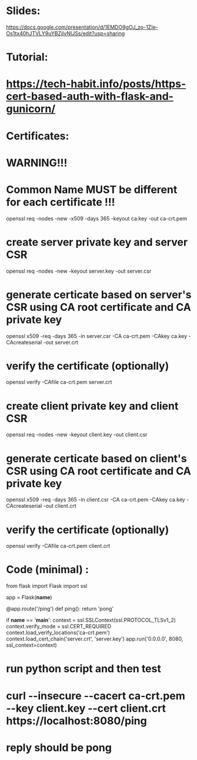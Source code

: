 # Slides:
https://docs.google.com/presentation/d/1EMDO9gOJ_zo-1ZIe-Os1tx40hJTVLY9uYBZjlvNIJSs/edit?usp=sharing

# Tutorial:
# https://tech-habit.info/posts/https-cert-based-auth-with-flask-and-gunicorn/

# Certificates:
# WARNING!!! 
# Common Name MUST be different for each certificate !!!

openssl req -nodes -new -x509 -days 365 -keyout ca.key -out ca-crt.pem

# create server private key and server CSR
openssl req -nodes -new -keyout server.key -out server.csr

# generate certicate based on server's CSR using CA root certificate and CA private key
openssl x509 -req -days 365 -in server.csr -CA ca-crt.pem -CAkey ca.key -CAcreateserial -out server.crt

# verify the certificate (optionally)
openssl verify -CAfile ca-crt.pem server.crt



# create client private key and client CSR
openssl req -nodes -new -keyout client.key -out client.csr

# generate certicate based on client's CSR using CA root certificate and CA private key
openssl x509 -req -days 365 -in client.csr -CA ca-crt.pem -CAkey ca.key -CAcreateserial -out client.crt

# verify the certificate (optionally)
openssl verify -CAfile ca-crt.pem client.crt


# Code (minimal) :
from flask import Flask
import ssl


app = Flask(__name__)


@app.route('/ping')
def ping():
    return 'pong'


if __name__ == '__main__':
    context = ssl.SSLContext(ssl.PROTOCOL_TLSv1_2)
    context.verify_mode = ssl.CERT_REQUIRED
    context.load_verify_locations('ca-crt.pem')
    context.load_cert_chain('server.crt', 'server.key')
    app.run('0.0.0.0', 8080, ssl_context=context)


# run python script and then test
# curl --insecure --cacert ca-crt.pem --key client.key --cert client.crt https://localhost:8080/ping

# reply should be pong
